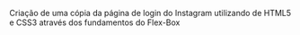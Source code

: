 Criação de uma cópia da página de login do Instagram utilizando de HTML5 e CSS3 através dos fundamentos do Flex-Box
